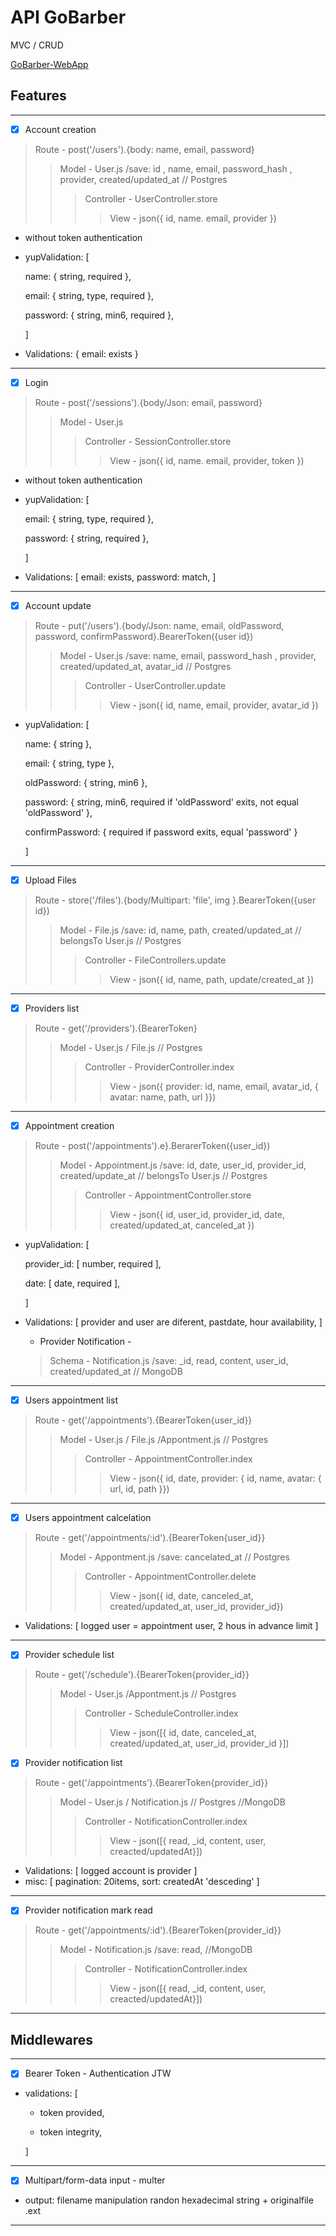 # API GoBarber

MVC / CRUD

[GoBarber-WebApp](https://github.com/luiz504/GoBarber-Web)

## Features
---

 - [x] Account creation

 >Route - post('/users').{body: name, email, password}
 >>Model - User.js /save: id , name, email, password_hash , provider, created/updated_at // Postgres
 >>>Controller - UserController.store
 >>>>View - json({ id, name. email, provider })

 - without token authentication

 - yupValidation: [

   name: { string, required },

   email: { string, type, required },

   password: { string, min6, required },

    ]

 - Validations: { email: exists }
---

 - [x] Login
>Route - post('/sessions').{body/Json: email, password}
>>Model - User.js
>>>Controller - SessionController.store
>>>>View - json({ id, name. email, provider, token })

- without token authentication

 - yupValidation: [

   email: { string, type, required },

   password: { string, required },

    ]

- Validations: [
   email: exists,
   password: match,
   ]
---

 - [x] Account update

 >Route - put('/users').{body/Json: name, email, oldPassword, password, confirmPassword}.BearerToken({user id})
 >>Model - User.js /save: name, email, password_hash , provider, created/updated_at, avatar_id // Postgres
 >>>Controller - UserController.update
 >>>>View - json({ id, name, email, provider, avatar_id })

 - yupValidation: [

   name: { string },

   email: { string, type },

   oldPassword: { string, min6 },

   password: { string, min6, required if 'oldPassword' exits, not equal 'oldPassword' },

   confirmPassword: { required if password exits, equal 'password' }

    ]
 ---

 - [x] Upload Files

 >Route - store('/files').{body/Multipart: 'file', img }.BearerToken({user id})
 >>Model - File.js /save: id, name, path, created/updated_at // belongsTo User.js // Postgres
 >>>Controller - FileControllers.update
 >>>>View - json({ id, name, path, update/created_at })
---

 - [x] Providers list

 >Route - get('/providers').{BearerToken}
 >>Model - User.js / File.js // Postgres
 >>>Controller - ProviderController.index
 >>>>View - json({ provider: id, name, email, avatar_id, { avatar: name, path, url }})
---

- [x] Appointment creation

 >Route - post('/appointments').e}.BerarerToken({user_id})
 >>Model - Appointment.js /save: id, date, user_id, provider_id, created/update_at // belongsTo User.js // Postgres
 >>>Controller - AppointmentController.store
 >>>>View - json({ id, user_id, provider_id, date, created/updated_at, canceled_at })

 - yupValidation: [

   provider_id: [ number, required ],

   date: [ date, required ],

    ]

 - Validations: [
   provider and user are diferent,
   pastdate,
   hour availability,
    ]

    * Provider Notification -

    >Schema - Notification.js /save: _id, read, content, user_id, created/updated_at // MongoDB
 ---

 - [x] Users appointment list

 >Route - get('/appointments').{BearerToken{user_id}}
 >>Model - User.js / File.js /Appontment.js // Postgres
 >>>Controller - AppointmentController.index
 >>>>View - json({ id, date, provider: { id, name, avatar: { url, id, path }})
 ---

  - [x] Users appointment calcelation

 >Route - get('/appointments/:id').{BearerToken{user_id}}
 >>Model - Appontment.js /save: cancelated_at // Postgres
 >>>Controller - AppointmentController.delete
 >>>>View - json({ id, date, canceled_at, created/updated_at, user_id, provider_id})

 - Validations: [
   logged user = appointment user,
   2 hous in advance limit
    ]
 ---

 - [x] Provider schedule list

 >Route - get('/schedule').{BearerToken{provider_id}}
 >>Model - User.js /Appontment.js // Postgres
 >>>Controller - ScheduleController.index
 >>>>View - json([{ id, date, canceled_at, created/updated_at, user_id, provider_id }])

 - [x] Provider notification list

 >Route - get('/appointments').{BearerToken{provider_id}}
 >>Model - User.js / Notification.js // Postgres //MongoDB
 >>>Controller - NotificationController.index
 >>>>View - json([{ read, _id, content, user, creacted/updatedAt}])

  - Validations: [
   logged account is provider
    ]
  - misc: [
    pagination: 20items,
    sort: createdAt 'desceding'
  ]
 ---

 - [x] Provider notification mark read

 >Route - get('/appointments/:id').{BearerToken{provider_id}}
 >>Model - Notification.js /save: read, //MongoDB
 >>>Controller - NotificationController.index
 >>>>View - json([{ read, _id, content, user, creacted/updatedAt}])
---


  ## Middlewares
---
 - [x] Bearer Token - Authentication JTW
 - validations: [

    * token provided,

    * token integrity,

    ]

  ---
-[x] Multipart/form-data input - multer
- output: filename manipulation randon hexadecimal string + originalfile .ext

---




















